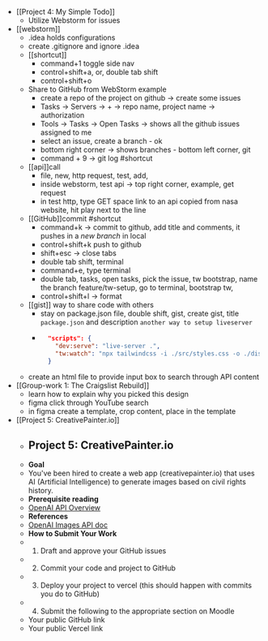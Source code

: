 - [[Project 4: My Simple Todo]]
	- Utilize Webstorm for issues
- [[webstorm]]
	- .idea holds configurations
	- create .gitignore and ignore .idea
	- [[shortcut]]
		- command+1 toggle side nav
		- control+shift+a, or, double tab shift
		- control+shift+o
	- Share to GitHub from WebStorm example
		- create a repo of the project on github -> create some issues
		- Tasks -> Servers -> + -> repo name, project name -> authorization
		- Tools -> Tasks -> Open Tasks -> shows all the github issues assigned to me
		- select an issue, create a branch - ok
		- bottom right corner -> shows branches - bottom left corner, git
		- command + 9 -> git log #shortcut
	- [[api]]call
		- file, new, http request, test, add,
		- inside webstorm, test api -> top right corner, example, get request
		- in test http, type GET space link to an api copied from nasa website, hit play next to the line
	- [[GitHub]]commit #shortcut
		- command+k -> commit to github, add title and comments, it pushes in a *new branch* in local
		- control+shift+k push to github
		- shift+esc -> close tabs
		- double tab shift, terminal
		- command+e, type terminal
		- double tab, tasks, open tasks,  pick the issue, tw bootstrap, name the branch feature/tw-setup, go to terminal, bootstrap tw,
		- control+shift+l -> format
	- [[gist]] way to share code with others
		- stay on package.json file, double shift, gist, create gist, title `package.json` and description `another way to setup liveserver`
		- ```package.json
		    "scripts": {
		      "dev:serve": "live-server .",
		      "tw:watch": "npx tailwindcss -i ./src/styles.css -o ./dist/styles.css --watch"
		    }
		  ```
	- create an html file to provide input box to search through API content
- [[Group-work 1: The Craigslist Rebuild]]
	- learn how to explain why you picked this design
	- figma click through YouTube search
	- in figma create a template, crop content, place in the template
- [[Project 5: CreativePainter.io]]
	- ## Project 5: CreativePainter.io
	- **Goal**
	- You've been hired to create a web app (creativepainter.io) that uses AI (Artificial Intelligence) to generate images based on civil rights history.
	- **Prerequisite reading**
	- [OpenAI API Overview](https://platform.openai.com/docs/api-reference/authentication)
	- **References**
	- [OpenAI Images API doc](https://platform.openai.com/docs/api-reference/images/create)
	- **How to Submit Your Work**
	- 1. Draft and approve your GitHub issues
	- 2. Commit your code and project to GitHub
	- 3. Deploy your project to vercel (this should happen with commits you do to GitHub)
	- 4. Submit the following to the appropriate section on Moodle
	- Your public GitHub link
	- Your public Vercel link